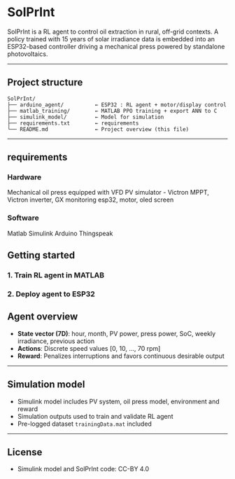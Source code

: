 # SolPrInt

SolPrInt is a RL agent to control oil extraction in rural, off-grid contexts. A policy trained with 15 years of solar irradiance data is embedded into an ESP32-based controller driving a mechanical press powered by standalone photovoltaics.

---

## Project structure

```
SolPrInt/
├── arduino_agent/          ← ESP32 : RL agent + motor/display control
├── matlab_training/        ← MATLAB PPO training + export ANN to C
├── simulink_model/         ← Model for simulation
├── requirements.txt        ← requirements
└── README.md               ← Project overview (this file)
```

---

##  requirements
### Hardware
Mechanical oil press equipped with VFD
PV simulator - Victron MPPT, Victron inverter, GX monitoring
esp32, motor, oled screen

### Software
Matlab
Simulink
Arduino
Thingspeak

##  Getting started


### 1. Train RL agent in MATLAB

### 2. Deploy agent to ESP32



## Agent overview

- **State vector (7D)**: hour, month, PV power, press power, SoC, weekly irradiance, previous action
- **Actions**: Discrete speed values [0, 10, ..., 70 rpm]
- **Reward**: Penalizes interruptions and favors continuous desirable output

---

## Simulation model

- Simulink model includes PV system, oil press model, environment and reward
- Simulation outputs used to train and validate RL agent
- Pre-logged dataset `trainingData.mat` included


---

## License

- Simulink model and SolPrInt code: CC-BY 4.0
